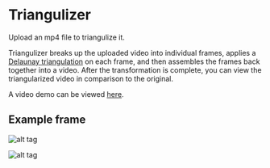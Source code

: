 # Triangulizer


Upload an mp4 file to triangulize it. 

Triangulizer breaks up the uploaded video into individual frames, applies a [Delaunay triangulation](https://en.wikipedia.org/wiki/Delaunay_triangulation) on each frame, and then assembles the frames back together into a video. After the transformation is complete, you can view the triangularized video in comparison to the original.

A video demo can be viewed [here](https://www.youtube.com/watch?v=_AZHZsI5fnc).


Example frame
---

![alt tag](https://github.com/jinichu/Triangulizer/blob/master/examples/RickRoll.png)

![alt tag](https://github.com/jinichuAppreciated/Triangulizer/blob/master/examples/RickRollTriangularized.png)
